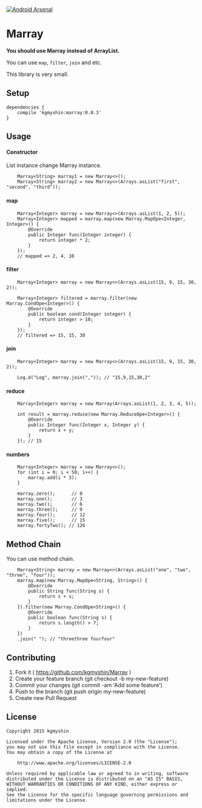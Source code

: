 [![Android Arsenal](https://img.shields.io/badge/Android%20Arsenal-Marray-brightgreen.svg?style=flat)](http://android-arsenal.com/details/1/1867)

# Marray

**You should use Marray instead of ArrayList.**

You can use `map`, `filter`, `join` and etc.

This library is very small.

## Setup

```
dependencies {
    compile 'kgmyshin:marray:0.0.3'
}
```

## Usage

#### Constructor

List instance change Marray instance.

```
    Marray<String> marray1 = new Marray<>();
    Marray<String> marray2 = new Marray<>(Arrays.asList("first", "second", "third"));
```

#### map

```
    Marray<Integer> marray = new Marray<>(Arrays.asList(1, 2, 5));
    Marray<Integer> mapped = marray.map(new Marray.MapOpe<Integer, Integer>() {
        @Override
        public Integer func(Integer integer) {
            return integer * 2;
        }
    });
    // mapped => 2, 4, 10
```

#### filter

```
    Marray<Integer> marray = new Marray<>(Arrays.asList(15, 9, 15, 30, 2));

    Marray<Integer> filtered = marray.filter(new Marray.CondOpe<Integer>() {
        @Override
        public boolean cond(Integer integer) {
            return integer > 10;
        }
    });
    // filtered => 15, 15, 30
```

#### join

```
    Marray<Integer> marray = new Marray<>(Arrays.asList(15, 9, 15, 30, 2));

    Log.d("Log", marray.join(",")); // "15,9,15,30,2"
```

#### reduce

```
    Marray<Integer> marray = new Marray(Arrays.asList(1, 2, 3, 4, 5));

    int result = marray.reduce(new Marray.ReduceOpe<Integer>() {
        @Override
        public Integer func(Integer x, Integer y) {
            return x + y;
        }
    }); // 15

```

#### numbers

```
    Marray<Integer> marray = new Marray<>();
    for (int i = 0; i < 50; i++) {
        marray.add(i * 3);
    }

    marray.zero();      // 0
    marray.one();       // 3
    marray.two();       // 6
    marray.three();     // 9
    marray.four();      // 12
    marray.five();      // 15
    marray.fortyTwo(); // 126
```

## Method Chain

You can use method chain.

```
    Marray<String> marray = new Marray<>(Arrays.asList("one", "two", "three", "four"));
    marray.map(new Marray.MapOpe<String, String>() {
        @Override
        public String func(String s) {
            return s + s;
        }
    }).filter(new Marray.CondOpe<String>() {
        @Override
        public boolean func(String s) {
            return s.length() > 7;
        }
    })
    .join(" "); // "threethree fourfour"
```

## Contributing

1. Fork it ( https://github.com/kgmyshin/Marray )
2. Create your feature branch (git checkout -b my-new-feature)
3. Commit your changes (git commit -am 'Add some feature')
4. Push to the branch (git push origin my-new-feature)
5. Create new Pull Request

## License

```
Copyright 2015 kgmyshin

Licensed under the Apache License, Version 2.0 (the "License");
you may not use this file except in compliance with the License.
You may obtain a copy of the License at

    http://www.apache.org/licenses/LICENSE-2.0

Unless required by applicable law or agreed to in writing, software
distributed under the License is distributed on an "AS IS" BASIS,
WITHOUT WARRANTIES OR CONDITIONS OF ANY KIND, either express or implied.
See the License for the specific language governing permissions and
limitations under the License.
```
